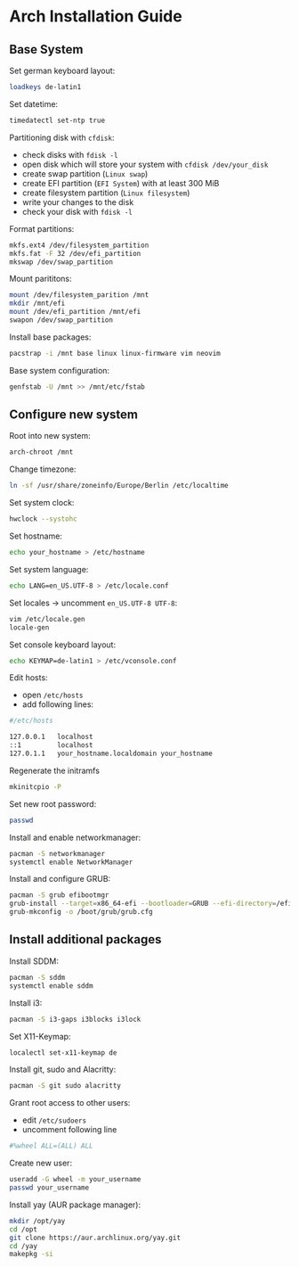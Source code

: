 # Arch Installation Guide

## Base System

Set german keyboard layout:

```sh
loadkeys de-latin1
```

Set datetime:

```sh
timedatectl set-ntp true
```

Partitioning disk with ``cfdisk``:

- check disks with ``fdisk -l``
- open disk which will store your system with ``cfdisk /dev/your_disk``
- create swap partition (``Linux swap``)
- create EFI partition (``EFI System``) with at least 300 MiB
- create filesystem partition (``Linux filesystem``)
- write your changes to the disk
- check your disk with ``fdisk -l``

Format partitions:

```sh
mkfs.ext4 /dev/filesystem_partition
mkfs.fat -F 32 /dev/efi_partition
mkswap /dev/swap_partition
```

Mount parititons:

```sh
mount /dev/filesystem_parition /mnt
mkdir /mnt/efi
mount /dev/efi_partition /mnt/efi
swapon /dev/swap_partition
```

Install base packages:

```sh
pacstrap -i /mnt base linux linux-firmware vim neovim
```

Base system configuration:

```sh
genfstab -U /mnt >> /mnt/etc/fstab
```

## Configure new system

Root into new system:

```sh
arch-chroot /mnt                    
```

Change timezone:

```sh
ln -sf /usr/share/zoneinfo/Europe/Berlin /etc/localtime
```

Set system clock:

```sh
hwclock --systohc
```

Set hostname:

```sh
echo your_hostname > /etc/hostname
```

Set system language:

```sh
echo LANG=en_US.UTF-8 > /etc/locale.conf
```

Set locales -> uncomment ``en_US.UTF-8 UTF-8``:

```sh
vim /etc/locale.gen
locale-gen
```

Set console keyboard layout:

```sh
echo KEYMAP=de-latin1 > /etc/vconsole.conf
```

Edit hosts:

- open ``/etc/hosts``
- add following lines:

```sh
#/etc/hosts

127.0.0.1   localhost
::1         localhost
127.0.1.1   your_hostname.localdomain your_hostname
```

Regenerate the initramfs

```sh
mkinitcpio -P
```

Set new root password:

```sh
passwd
```

Install and enable networkmanager:

```sh
pacman -S networkmanager
systemctl enable NetworkManager
```

Install and configure GRUB:

```sh
pacman -S grub efibootmgr
grub-install --target=x86_64-efi --bootloader=GRUB --efi-directory=/efi --removable
grub-mkconfig -o /boot/grub/grub.cfg
```

## Install additional packages

Install SDDM:

```sh
pacman -S sddm
systemctl enable sddm
```

Install i3:

```sh
pacman -S i3-gaps i3blocks i3lock
```

Set X11-Keymap:
```sh
localectl set-x11-keymap de
```

Install git, sudo and Alacritty:

```sh
pacman -S git sudo alacritty
```

Grant root access to other users:

- edit ``/etc/sudoers``
- uncomment following line

```sh
#%wheel ALL=(ALL) ALL
```

Create new user:

```sh
useradd -G wheel -m your_username
passwd your_username
```

Install yay (AUR package manager):

```sh
mkdir /opt/yay
cd /opt
git clone https://aur.archlinux.org/yay.git
cd /yay
makepkg -si
```
